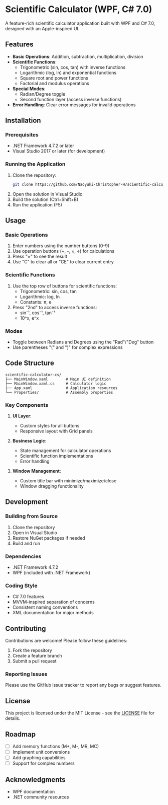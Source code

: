 # Scientific Calculator (WPF, C# 7.0)

A feature-rich scientific calculator application built with WPF and C# 7.0, designed with an Apple-inspired UI.

## Features

- **Basic Operations**: Addition, subtraction, multiplication, division
- **Scientific Functions**:
  - Trigonometric (sin, cos, tan) with inverse functions
  - Logarithmic (log, ln) and exponential functions
  - Square root and power functions
  - Factorial and modulus operations
- **Special Modes**:
  - Radian/Degree toggle
  - Second function layer (access inverse functions)
- **Error Handling**: Clear error messages for invalid operations

## Installation

### Prerequisites
- .NET Framework 4.7.2 or later
- Visual Studio 2017 or later (for development)

### Running the Application
1. Clone the repository:
   ```bash
   git clone https://github.com/Naoyuki-Christopher-H/scientific-calculator-cs.git
   ```
2. Open the solution in Visual Studio
3. Build the solution (Ctrl+Shift+B)
4. Run the application (F5)

## Usage

### Basic Operations
1. Enter numbers using the number buttons (0-9)
2. Use operation buttons (+, -, ×, ÷) for calculations
3. Press "=" to see the result
4. Use "C" to clear all or "CE" to clear current entry

### Scientific Functions
1. Use the top row of buttons for scientific functions:
   - Trigonometric: sin, cos, tan
   - Logarithmic: log, ln
   - Constants: π, e
2. Press "2nd" to access inverse functions:
   - sin⁻¹, cos⁻¹, tan⁻¹
   - 10^x, e^x

### Modes
- Toggle between Radians and Degrees using the "Rad"/"Deg" button
- Use parentheses "(" and ")" for complex expressions

## Code Structure

```
scientific-calculator-cs/
├── MainWindow.xaml        # Main UI definition
├── MainWindow.xaml.cs     # Calculator logic
├── App.xaml               # Application resources
└── Properties/            # Assembly properties
```

### Key Components

1. **UI Layer**:
   - Custom styles for all buttons
   - Responsive layout with Grid panels

2. **Business Logic**:
   - State management for calculator operations
   - Scientific function implementations
   - Error handling

3. **Window Management**:
   - Custom title bar with minimize/maximize/close
   - Window dragging functionality

## Development

### Building from Source
1. Clone the repository
2. Open in Visual Studio
3. Restore NuGet packages if needed
4. Build and run

### Dependencies
- .NET Framework 4.7.2
- WPF (included with .NET Framework)

### Coding Style
- C# 7.0 features
- MVVM-inspired separation of concerns
- Consistent naming conventions
- XML documentation for major methods

## Contributing

Contributions are welcome! Please follow these guidelines:
1. Fork the repository
2. Create a feature branch
3. Submit a pull request

### Reporting Issues
Please use the GitHub issue tracker to report any bugs or suggest features.

## License

This project is licensed under the MIT License - see the [LICENSE](LICENSE) file for details.

## Roadmap

- [ ] Add memory functions (M+, M-, MR, MC)
- [ ] Implement unit conversions
- [ ] Add graphing capabilities
- [ ] Support for complex numbers

## Acknowledgments

- WPF documentation
- .NET community resources

